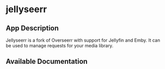 # jellyseerr

## App Description

Jellyseerr is a fork of Overseerr with support for Jellyfin and Emby. It can be used to manage requests for your media library.

## Available Documentation

